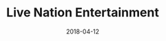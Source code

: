 ---
layout: site
title: "Live Nation Entertainment"
date: 2018-04-12
categories: [entertainment]
version: 1.0.7
major: 1
minor: 0
patch: 7
slug: live-nation-entertainment
link: http://www.livenationentertainment.com
submitter: lpolepeddi
permalink: /sites/:slug
---